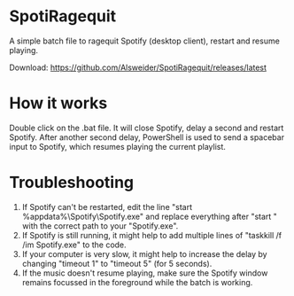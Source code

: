 # SpotiRagequit
A simple batch file to ragequit Spotify (desktop client), restart and resume playing. 

Download: https://github.com/Alsweider/SpotiRagequit/releases/latest

# How it works
Double click on the .bat file. It will close Spotify, delay a second and restart Spotify.
After another second delay, PowerShell is used to send a spacebar input to Spotify, which resumes playing the current playlist.

# Troubleshooting

1. If Spotify can't be restarted, edit the line "start %appdata%\Spotify\Spotify.exe" and replace everything after "start " with the correct path to your "Spotify.exe".
2. If Spotify is still running, it might help to add multiple lines of "taskkill /f /im Spotify.exe" to the code.
3. If your computer is very slow, it might help to increase the delay by changing "timeout 1" to "timeout 5" (for 5 seconds). 
4. If the music doesn't resume playing, make sure the Spotify window remains focussed in the foreground while the batch is working.
